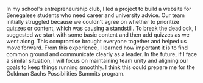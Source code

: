 In my school's entrepreneurship club, I led a project to build a website for Senegalese students who need career and university advice. Our team initially struggled because we couldn't agree on whether to prioritize quizzes or content, which was causing a standstill. To break the deadlock, I suggested we start with some basic content and then add quizzes as we went along. This compromise brought everyone together and helped us move forward. From this experience, I learned how important it is to find common ground and communicate clearly as a leader. In the future, if I face a similar situation, I will focus on maintaining team unity and aligning our goals to keep things running smoothly. I think this could prepare me for the Goldman Sachs Possibilities Summits program.